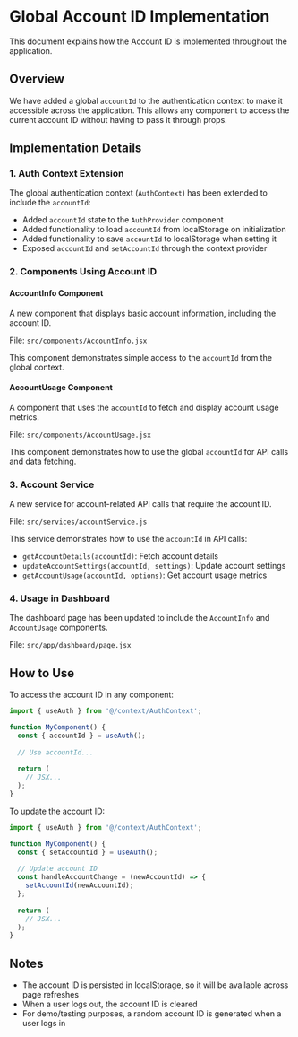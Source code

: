# Global Account ID Implementation

This document explains how the Account ID is implemented throughout the application.

## Overview

We have added a global `accountId` to the authentication context to make it accessible across the application. This allows any component to access the current account ID without having to pass it through props.

## Implementation Details

### 1. Auth Context Extension

The global authentication context (`AuthContext`) has been extended to include the `accountId`:

- Added `accountId` state to the `AuthProvider` component
- Added functionality to load `accountId` from localStorage on initialization
- Added functionality to save `accountId` to localStorage when setting it
- Exposed `accountId` and `setAccountId` through the context provider

### 2. Components Using Account ID

#### AccountInfo Component

A new component that displays basic account information, including the account ID.

File: `src/components/AccountInfo.jsx`

This component demonstrates simple access to the `accountId` from the global context.

#### AccountUsage Component

A component that uses the `accountId` to fetch and display account usage metrics.

File: `src/components/AccountUsage.jsx`

This component demonstrates how to use the global `accountId` for API calls and data fetching.

### 3. Account Service

A new service for account-related API calls that require the account ID.

File: `src/services/accountService.js`

This service demonstrates how to use the `accountId` in API calls:

- `getAccountDetails(accountId)`: Fetch account details
- `updateAccountSettings(accountId, settings)`: Update account settings
- `getAccountUsage(accountId, options)`: Get account usage metrics

### 4. Usage in Dashboard

The dashboard page has been updated to include the `AccountInfo` and `AccountUsage` components.

File: `src/app/dashboard/page.jsx`

## How to Use

To access the account ID in any component:

```jsx
import { useAuth } from '@/context/AuthContext';

function MyComponent() {
  const { accountId } = useAuth();
  
  // Use accountId...
  
  return (
    // JSX...
  );
}
```

To update the account ID:

```jsx
import { useAuth } from '@/context/AuthContext';

function MyComponent() {
  const { setAccountId } = useAuth();
  
  // Update account ID
  const handleAccountChange = (newAccountId) => {
    setAccountId(newAccountId);
  };
  
  return (
    // JSX...
  );
}
```

## Notes

- The account ID is persisted in localStorage, so it will be available across page refreshes
- When a user logs out, the account ID is cleared
- For demo/testing purposes, a random account ID is generated when a user logs in 